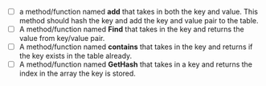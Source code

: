 - [ ] a method/function named **add** that takes in both the key and value. This method should hash the key and add the key and value pair to the table.
- [ ] A method/function named **Find** that takes in the key and returns the value from key/value pair.
- [ ] A method/function named **contains** that takes in the key and returns if the key exists in the table already.
- [ ] A method/function named **GetHash** that takes in a key and returns the index in the array the key is stored.